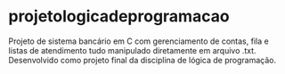 # projetologicadeprogramacao
Projeto de sistema bancário em C com gerenciamento de contas, fila e listas de atendimento tudo manipulado diretamente em arquivo .txt. Desenvolvido como projeto final da disciplina de lógica de programação.
